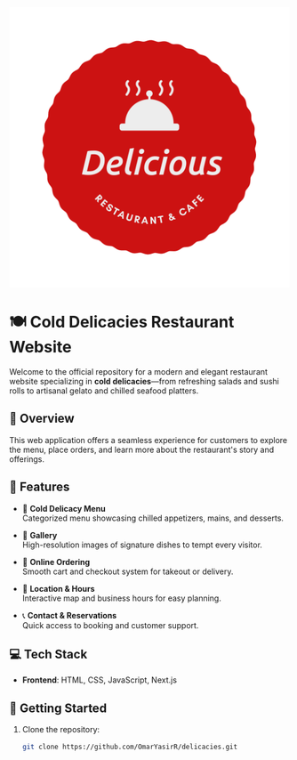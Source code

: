 ![Project Screenshot](public/images/Logoo.png)



# 🍽️ Cold Delicacies Restaurant Website

Welcome to the official repository for a modern and elegant restaurant website specializing in **cold delicacies**—from refreshing salads and sushi rolls to artisanal gelato and chilled seafood platters.

## 🌟 Overview

This web application offers a seamless experience for customers to explore the menu, place orders, and learn more about the restaurant's story and offerings.

## 🔧 Features

- 🧊 **Cold Delicacy Menu**  
  Categorized menu showcasing chilled appetizers, mains, and desserts.

- 📸 **Gallery**  
  High-resolution images of signature dishes to tempt every visitor.

- 🛒 **Online Ordering**  
  Smooth cart and checkout system for takeout or delivery.

- 📍 **Location & Hours**  
  Interactive map and business hours for easy planning.

- 📞 **Contact & Reservations**  
  Quick access to booking and customer support.

## 💻 Tech Stack

- **Frontend**: HTML, CSS, JavaScript, Next.js


## 🚀 Getting Started

1. Clone the repository:
   ```bash
   git clone https://github.com/OmarYasirR/delicacies.git
